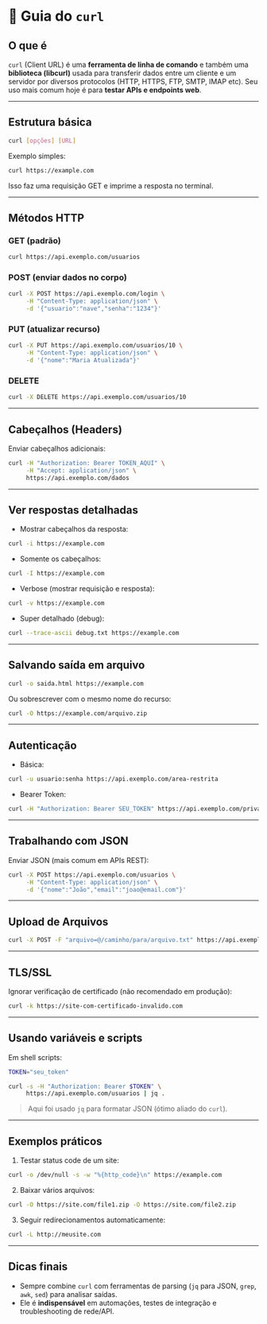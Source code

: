 # 📘 Guia do `curl`

## O que é

`curl` (Client URL) é uma **ferramenta de linha de comando** e também uma **biblioteca (libcurl)** usada para transferir dados entre um cliente e um servidor por diversos protocolos (HTTP, HTTPS, FTP, SMTP, IMAP etc).
Seu uso mais comum hoje é para **testar APIs e endpoints web**.

---

## Estrutura básica

```bash
curl [opções] [URL]
```

Exemplo simples:

```bash
curl https://example.com
```

Isso faz uma requisição GET e imprime a resposta no terminal.

---

## Métodos HTTP

### GET (padrão)

```bash
curl https://api.exemplo.com/usuarios
```

### POST (enviar dados no corpo)

```bash
curl -X POST https://api.exemplo.com/login \
     -H "Content-Type: application/json" \
     -d '{"usuario":"nave","senha":"1234"}'
```

### PUT (atualizar recurso)

```bash
curl -X PUT https://api.exemplo.com/usuarios/10 \
     -H "Content-Type: application/json" \
     -d '{"nome":"Maria Atualizada"}'
```

### DELETE

```bash
curl -X DELETE https://api.exemplo.com/usuarios/10
```

---

## Cabeçalhos (Headers)

Enviar cabeçalhos adicionais:

```bash
curl -H "Authorization: Bearer TOKEN_AQUI" \
     -H "Accept: application/json" \
     https://api.exemplo.com/dados
```

---

## Ver respostas detalhadas

* Mostrar cabeçalhos da resposta:

```bash
curl -i https://example.com
```

* Somente os cabeçalhos:

```bash
curl -I https://example.com
```

* Verbose (mostrar requisição e resposta):

```bash
curl -v https://example.com
```

* Super detalhado (debug):

```bash
curl --trace-ascii debug.txt https://example.com
```

---

## Salvando saída em arquivo

```bash
curl -o saida.html https://example.com
```

Ou sobrescrever com o mesmo nome do recurso:

```bash
curl -O https://example.com/arquivo.zip
```

---

## Autenticação

* Básica:

```bash
curl -u usuario:senha https://api.exemplo.com/area-restrita
```

* Bearer Token:

```bash
curl -H "Authorization: Bearer SEU_TOKEN" https://api.exemplo.com/privado
```

---

## Trabalhando com JSON

Enviar JSON (mais comum em APIs REST):

```bash
curl -X POST https://api.exemplo.com/usuarios \
     -H "Content-Type: application/json" \
     -d '{"nome":"João","email":"joao@email.com"}'
```

---

## Upload de Arquivos

```bash
curl -X POST -F "arquivo=@/caminho/para/arquivo.txt" https://api.exemplo.com/upload
```

---

## TLS/SSL

Ignorar verificação de certificado (não recomendado em produção):

```bash
curl -k https://site-com-certificado-invalido.com
```

---

## Usando variáveis e scripts

Em shell scripts:

```bash
TOKEN="seu_token"

curl -s -H "Authorization: Bearer $TOKEN" \
     https://api.exemplo.com/usuarios | jq .
```

> Aqui foi usado `jq` para formatar JSON (ótimo aliado do `curl`).

---

## Exemplos práticos

1. Testar status code de um site:

```bash
curl -o /dev/null -s -w "%{http_code}\n" https://example.com
```

2. Baixar vários arquivos:

```bash
curl -O https://site.com/file1.zip -O https://site.com/file2.zip
```

3. Seguir redirecionamentos automaticamente:

```bash
curl -L http://meusite.com
```

---

## Dicas finais

* Sempre combine `curl` com ferramentas de parsing (`jq` para JSON, `grep`, `awk`, `sed`) para analisar saídas.
* Ele é **indispensável** em automações, testes de integração e troubleshooting de rede/API.


